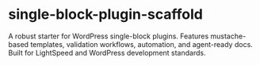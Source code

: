# single-block-plugin-scaffold
A robust starter for WordPress single-block plugins. Features mustache-based templates, validation workflows, automation, and agent-ready docs. Built for LightSpeed and WordPress development standards.
